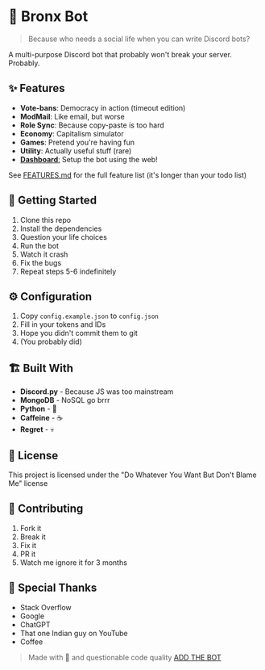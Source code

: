 # 🤖 Bronx Bot

> Because who needs a social life when you can write Discord bots?

A multi-purpose Discord bot that probably won't break your server. Probably.

## ✨ Features

- **Vote-bans**: Democracy in action (timeout edition)
- **ModMail**: Like email, but worse
- **Role Sync**: Because copy-paste is too hard
- **Economy**: Capitalism simulator
- **Games**: Pretend you're having fun
- **Utility**: Actually useful stuff (rare)
- [**Dashboard**:](https://bronxbot.onrender.com/) Setup the bot using the web!

See [FEATURES.md](FEATURES.md) for the full feature list (it's longer than your todo list)

## 🚀 Getting Started

1. Clone this repo
2. Install the dependencies
3. Question your life choices
4. Run the bot
5. Watch it crash
6. Fix the bugs
7. Repeat steps 5-6 indefinitely

## ⚙️ Configuration

1. Copy `config.example.json` to `config.json`
2. Fill in your tokens and IDs
3. Hope you didn't commit them to git
4. (You probably did)

## 🏗️ Built With

- **Discord.py** - Because JS was too mainstream
- **MongoDB** - NoSQL go brrr
- **Python** - 🐍
- **Caffeine** - ☕
- **Regret** - 💀

## 📝 License

This project is licensed under the "Do Whatever You Want But Don't Blame Me" license

## 🤝 Contributing

1. Fork it
2. Break it
3. Fix it
4. PR it
5. Watch me ignore it for 3 months

## 💖 Special Thanks

- Stack Overflow
- Google
- ChatGPT
- That one Indian guy on YouTube
- Coffee

> Made with 💖 and questionable code quality
> [ADD THE BOT](https://discord.com/oauth2/authorize?client_id=828380019406929962&permissions=8&integration_type=0&scope=bot)
